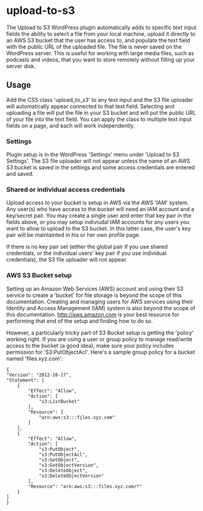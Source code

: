 # upload-to-s3
The Upload to S3 WordPress plugin automatically adds to specific text input fields the ability to select a file from your local machine, upload it directly to an AWS S3 bucket that the user has access to, and populate the text field with the public URL of the uploaded file. The file is never saved on the WordPress server. This is useful for working with large media files, such as podcasts and videos, that you want to store remotely without filling up your server disk.

## Usage
Add the CSS class 'upload_to_s3' to any text input and the S3 file uploader will automatically appear connected to that text field. Selecting and uploading a file will put the file in your S3 bucket and will put the public URL of your file into the text field. You can apply the class to multiple text input fields on a page, and each will work independently.

### Settings
Plugin setup is in the WordPress 'Settings' menu under 'Upload to S3 Settings'.  The S3 file uploader will not appear unless the name of an AWS S3 bucket is saved in the settings and some access credentials are entered and saved.

### Shared or individual access credentials

Upload access to your bucket is setup in AWS via the AWS 'IAM' system. Any user(s) who have access to the bucket will need an IAM account and a key/secret pair. You may create a single user and enter that key pair in the fields above, or you may setup indiviudal IAM accounts for any users you want to allow to upload to the S3 bucket. In this latter case, the user's key pair will be maintainted in his or her own profile page.

If there is no key pair set (either the global pair if you use shared credentials, or the individual users' key pair if you use individual credentials), the S3 file uploader will not appear.

### AWS S3 Bucket setup
Setting up an Amazon Web Services (AWS) account and using their S3 service to create a 'bucket' for file storage is beyond the scope of this documentation.  Creating and managing users for AWS services using their Identity and Access Management (IAM) system is also beyond the scope of this documentation.  http://aws.amazon.com is your best resource for performing that end of the setup and finding how to do so.

However, a particularly tricky part of S3 Bucket setup is getting the 'policy' working right.  If you are using a user or group policy to manage read/write access to the bucket (a good idea), make sure your policy includes permission for 'S3:PutObjectAcl'.  Here's a sample group policy for a bucket named 'files.xyz.com':

    {
    "Version": "2012-10-17",
    "Statement": [
        {
            "Effect": "Allow",
            "Action": [
                "s3:ListBucket"
            ],
            "Resource": [
                "arn:aws:s3:::files.xyz.com"
            ]
        },
        {
            "Effect": "Allow",
            "Action": [
                "s3:PutObject",
                "s3:PutObjectAcl",
                "s3:GetObject",
                "s3:GetObjectVersion",
                "s3:DeleteObject",
                "s3:DeleteObjectVersion"
            ],
            "Resource": "arn:aws:s3:::files.xyz.com/*"
        }
    ]
    }
